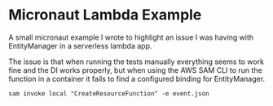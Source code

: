 # Micronaut Lambda Example

A small micronaut example I wrote to highlight an issue I was having with EntityManager in a serverless lambda app.

The issue is that when running the tests manually everything seems to work fine and the DI works properly, but when using the
AWS SAM CLI to run the function in a container it fails to find a configured binding for EntityManager.

```
sam invoke local "CreateResourceFunction" -e event.json
```
